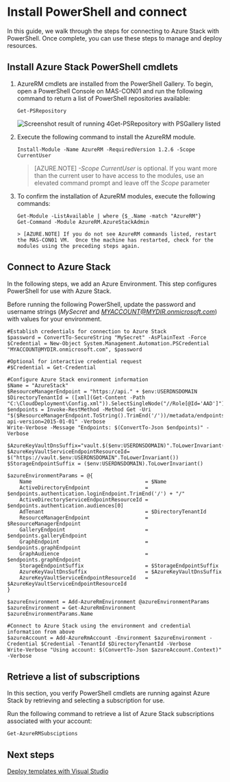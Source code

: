 ﻿<properties
	pageTitle="Install PowerShell and connect | Microsoft Azure"
	description="Learn how to manage Azure Stack with PowerShell"
	services="azure-stack"
	documentationCenter=""
	authors="HeathL17"
	manager="byronr"
	editor=""/>

<tags
	ms.service="azure-stack"
	ms.workload="na"
	ms.tgt_pltfrm="na"
	ms.devlang="na"
	ms.topic="article"
	ms.date="09/26/2016"
	ms.author="helaw"/>

# Install PowerShell and connect
In this guide, we walk through the steps for connecting to Azure Stack with PowerShell.  Once complete, you can use these steps to manage and deploy resources.

## Install Azure Stack PowerShell cmdlets

1.  AzureRM cmdlets are installed from the PowerShell Gallery.  To begin, open a PowerShell Console on MAS-CON01 and run the following command to return a list of PowerShell repositories available:

        Get-PSRepository

      ![Screenshot result of running 4Get-PSRepository with PSGallery listed](./media/azure-stack-connect-powershell/image1.png)

2.  Execute the following command to install the AzureRM module.
    
        Install-Module -Name AzureRM -RequiredVersion 1.2.6 -Scope CurrentUser

    >[AZURE.NOTE] *-Scope CurrentUser* is optional.  If you want more than the current user to have access to the modules, use an elevated command prompt and leave off the *Scope* parameter

3.  To confirm the installation of AzureRM modules, execute the following commands:
    
	    Get-Module -ListAvailable | where {$_.Name -match "AzureRM"}
	    Get-Command -Module AzureRM.AzureStackAdmin

        > [AZURE.NOTE] If you do not see AzureRM commands listed, restart the MAS-CON01 VM.  Once the machine has restarted, check for the modules using the preceding steps again.

## Connect to Azure Stack
In the following steps, we add an Azure Environment.  This step configures PowerShell for use with Azure Stack.  

Before running the following PowerShell, update the password and username strings (*MySecret* and *MYACCOUNT@MYDIR.onmicrosoft.com*) with values for your environment.
        
    #Establish credentials for connection to Azure Stack
	$password = ConvertTo-SecureString "MySecret" -AsPlainText -Force
	$Credential = New-Object System.Management.Automation.PSCredential "MYACCOUNT@MYDIR.onmicrosoft.com", $password
	
	#Optional for interactive credential request	
	#$Credential = Get-Credential
	
	#Configure Azure Stack environment information
	$Name = "AzureStack"
	$ResourceManagerEndpoint = "https://api." + $env:USERDNSDOMAIN
	$DirectoryTenantId = ([xml](Get-Content -Path "C:\CloudDeployment\Config.xml")).SelectSingleNode("//Role[@Id='AAD']").PublicInfo.AADTenant.Id
	$endpoints = Invoke-RestMethod -Method Get -Uri "$($ResourceManagerEndpoint.ToString().TrimEnd('/'))/metadata/endpoints?api-version=2015-01-01" -Verbose
	Write-Verbose -Message "Endpoints: $(ConvertTo-Json $endpoints)" -Verbose
	
	$AzureKeyVaultDnsSuffix="vault.$($env:USERDNSDOMAIN)".ToLowerInvariant()
	$AzureKeyVaultServiceEndpointResourceId= $("https://vault.$env:USERDNSDOMAIN".ToLowerInvariant())
	$StorageEndpointSuffix = ($env:USERDNSDOMAIN).ToLowerInvariant()
	
	$azureEnvironmentParams = @{
        Name                                     = $Name
        ActiveDirectoryEndpoint                  = $endpoints.authentication.loginEndpoint.TrimEnd('/') + "/"
        ActiveDirectoryServiceEndpointResourceId = $endpoints.authentication.audiences[0]
        AdTenant                                 = $DirectoryTenantId
        ResourceManagerEndpoint                  = $ResourceManagerEndpoint
        GalleryEndpoint                          = $endpoints.galleryEndpoint
        GraphEndpoint                            = $endpoints.graphEndpoint
        GraphAudience                            = $endpoints.graphEndpoint
        StorageEndpointSuffix                    = $StorageEndpointSuffix
        AzureKeyVaultDnsSuffix                   = $AzureKeyVaultDnsSuffix
        AzureKeyVaultServiceEndpointResourceId   = $AzureKeyVaultServiceEndpointResourceId
    }

    $azureEnvironment = Add-AzureRmEnvironment @azureEnvironmentParams
    $azureEnvironment = Get-AzureRmEnvironment $azureEnvironmentParams.Name

    #Connect to Azure Stack using the environment and credential information from above
    $azureAccount = Add-AzureRmAccount -Environment $azureEnvironment -Credential $Credential -TenantId $DirectoryTenantId -Verbose
    Write-Verbose "Using account: $(ConvertTo-Json $azureAccount.Context)" -Verbose

## Retrieve a list of subscriptions
In this section, you verify PowerShell cmdlets are running against Azure Stack by retrieving and selecting a subscription for use.

Run the following command to retrieve a list of Azure Stack subscriptions associated with your account:

    Get-AzureRMSubsciptions


        

## Next steps

[Deploy templates with Visual Studio](azure-stack-deploy-template-visual-studio.md)
